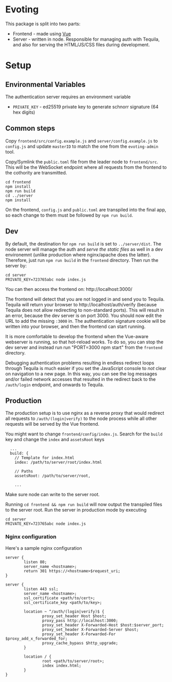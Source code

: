 # Evoting

This package is split into two parts:

* Frontend - made using [Vue](https://vuejs.org/)
* Server - written in node. Responsible for managing auth with Tequila,
and also for serving the HTML/JS/CSS files during development.

# Setup

## Environmental Variables

The authentication server requires an environment variable

* `PRIVATE_KEY` - ed25519 private key to generate schnorr signature (64 hex digits)

## Common steps

Copy `frontend/src/config.example.js` and `server/config.example.js` to `config.js` and
update `masterID` to match the one from the `evoting-admin` tool.

Copy/Symlink the `public.toml` file from the leader node to `frontend/src`. This
will be the WebSocket endpoint where all requests from the frontend to the
cothority are transmitted.

```
cd frontend
npm install
npm run build
cd ../server
npm install
```

On the frontend, `config.js` and `public.toml` are transpiled into the final
app, so each change to them must be followed by `npm run build`.

## Dev

By default, the destination for `npm run build` is set to `../server/dist`. The
node server will manage the auth and *serve the static files* as well in a dev
environemnt (unlike production where nginx/apache does the latter). Therefore,
just run `npm run build` in the `frontend` directory. Then run the server by:

```
cd server
PRIVATE_KEY=723765abc node index.js
```

You can then access the frontend on: http://localhost:3000/

The frontend will detect that you are not logged in and send you
to Tequila. Tequila will return your browser to http://localhost/auth/verify
(because Tequila does not allow redirecting to non-standard ports).
This will result in an error, because the dev server is on port 3000.
You should now edit the URL to add the missing
`:3000` in. The authentication signature cookie will be written into your
browser, and then the frontend can start running.

It is more comfortable to develop the frontend when the Vue-aware webserver
is running, so that hot-reload works. To do so, you can stop the dev server
and instead run run "PORT=3000 npm start" from the `frontend` directory.

Debugging authentication problems resulting in endless redirect loops
through Tequila is much easier if you set the JavaScript console to *not*
clear on navigation to a new page. In this way, you can see the log messages
and/or failed network accesses that resulted in the redirect back to
the `/auth/login` endpoint, and onwards to Tequila.

## Production

The production setup is to use nginx as a reverse proxy that would redirect all
requests to `/auth/(login|verify)` to the node process while all other requests
will be served by the Vue frontend.

You might want to change `frontend/config/index.js`. Search for the `build` key and
change the `index` and `assetsRoot` keys

```
  ...
  build: {
    // Template for index.html
    index: /path/to/server/root/index.html

    // Paths
    assetsRoot: /path/to/server/root,

	...
```

Make sure node can write to the server root.

Running `cd frontend && npm run build` will now output the transpiled files to
the server root. Run the server in production mode by executing

```
cd server
PRIVATE_KEY=723765abc node index.js
```

### Nginx configuration

Here's a sample nginx configuration

```
server {
        listen 80;
        server_name <hostname>;
        return 301 https://<hostname>$request_uri;
}

server {
        listen 443 ssl;
        server_name <hostname>;
        ssl_certificate <path/to/cert>;
        ssl_certificate_key <path/to/key>;

        location ~ ^/auth/(login|verify)$ {
				proxy_set_header Host $host;
				proxy_pass http://localhost:3000;
                proxy_set_header X-Forwarded-Host $host:$server_port;
                proxy_set_header X-Forwarded-Server $host;
                proxy_set_header X-Forwarded-For $proxy_add_x_forwarded_for;
                proxy_cache_bypass $http_upgrade;
        }

        location / {
                root <path/to/server/root>;
                index index.html;
        }
}
```
